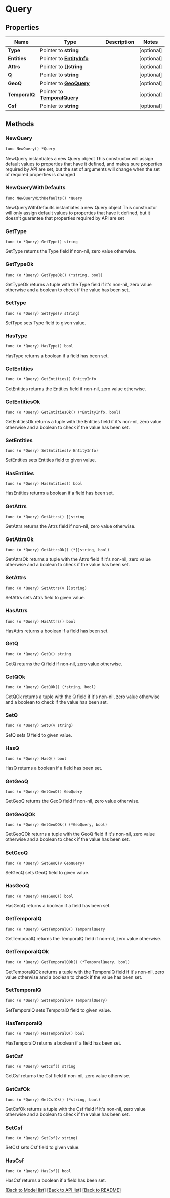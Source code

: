 # Query

## Properties

Name | Type | Description | Notes
------------ | ------------- | ------------- | -------------
**Type** | Pointer to **string** |  | [optional] 
**Entities** | Pointer to [**EntityInfo**](EntityInfo.md) |  | [optional] 
**Attrs** | Pointer to **[]string** |  | [optional] 
**Q** | Pointer to **string** |  | [optional] 
**GeoQ** | Pointer to [**GeoQuery**](GeoQuery.md) |  | [optional] 
**TemporalQ** | Pointer to [**TemporalQuery**](TemporalQuery.md) |  | [optional] 
**Csf** | Pointer to **string** |  | [optional] 

## Methods

### NewQuery

`func NewQuery() *Query`

NewQuery instantiates a new Query object
This constructor will assign default values to properties that have it defined,
and makes sure properties required by API are set, but the set of arguments
will change when the set of required properties is changed

### NewQueryWithDefaults

`func NewQueryWithDefaults() *Query`

NewQueryWithDefaults instantiates a new Query object
This constructor will only assign default values to properties that have it defined,
but it doesn't guarantee that properties required by API are set

### GetType

`func (o *Query) GetType() string`

GetType returns the Type field if non-nil, zero value otherwise.

### GetTypeOk

`func (o *Query) GetTypeOk() (*string, bool)`

GetTypeOk returns a tuple with the Type field if it's non-nil, zero value otherwise
and a boolean to check if the value has been set.

### SetType

`func (o *Query) SetType(v string)`

SetType sets Type field to given value.

### HasType

`func (o *Query) HasType() bool`

HasType returns a boolean if a field has been set.

### GetEntities

`func (o *Query) GetEntities() EntityInfo`

GetEntities returns the Entities field if non-nil, zero value otherwise.

### GetEntitiesOk

`func (o *Query) GetEntitiesOk() (*EntityInfo, bool)`

GetEntitiesOk returns a tuple with the Entities field if it's non-nil, zero value otherwise
and a boolean to check if the value has been set.

### SetEntities

`func (o *Query) SetEntities(v EntityInfo)`

SetEntities sets Entities field to given value.

### HasEntities

`func (o *Query) HasEntities() bool`

HasEntities returns a boolean if a field has been set.

### GetAttrs

`func (o *Query) GetAttrs() []string`

GetAttrs returns the Attrs field if non-nil, zero value otherwise.

### GetAttrsOk

`func (o *Query) GetAttrsOk() (*[]string, bool)`

GetAttrsOk returns a tuple with the Attrs field if it's non-nil, zero value otherwise
and a boolean to check if the value has been set.

### SetAttrs

`func (o *Query) SetAttrs(v []string)`

SetAttrs sets Attrs field to given value.

### HasAttrs

`func (o *Query) HasAttrs() bool`

HasAttrs returns a boolean if a field has been set.

### GetQ

`func (o *Query) GetQ() string`

GetQ returns the Q field if non-nil, zero value otherwise.

### GetQOk

`func (o *Query) GetQOk() (*string, bool)`

GetQOk returns a tuple with the Q field if it's non-nil, zero value otherwise
and a boolean to check if the value has been set.

### SetQ

`func (o *Query) SetQ(v string)`

SetQ sets Q field to given value.

### HasQ

`func (o *Query) HasQ() bool`

HasQ returns a boolean if a field has been set.

### GetGeoQ

`func (o *Query) GetGeoQ() GeoQuery`

GetGeoQ returns the GeoQ field if non-nil, zero value otherwise.

### GetGeoQOk

`func (o *Query) GetGeoQOk() (*GeoQuery, bool)`

GetGeoQOk returns a tuple with the GeoQ field if it's non-nil, zero value otherwise
and a boolean to check if the value has been set.

### SetGeoQ

`func (o *Query) SetGeoQ(v GeoQuery)`

SetGeoQ sets GeoQ field to given value.

### HasGeoQ

`func (o *Query) HasGeoQ() bool`

HasGeoQ returns a boolean if a field has been set.

### GetTemporalQ

`func (o *Query) GetTemporalQ() TemporalQuery`

GetTemporalQ returns the TemporalQ field if non-nil, zero value otherwise.

### GetTemporalQOk

`func (o *Query) GetTemporalQOk() (*TemporalQuery, bool)`

GetTemporalQOk returns a tuple with the TemporalQ field if it's non-nil, zero value otherwise
and a boolean to check if the value has been set.

### SetTemporalQ

`func (o *Query) SetTemporalQ(v TemporalQuery)`

SetTemporalQ sets TemporalQ field to given value.

### HasTemporalQ

`func (o *Query) HasTemporalQ() bool`

HasTemporalQ returns a boolean if a field has been set.

### GetCsf

`func (o *Query) GetCsf() string`

GetCsf returns the Csf field if non-nil, zero value otherwise.

### GetCsfOk

`func (o *Query) GetCsfOk() (*string, bool)`

GetCsfOk returns a tuple with the Csf field if it's non-nil, zero value otherwise
and a boolean to check if the value has been set.

### SetCsf

`func (o *Query) SetCsf(v string)`

SetCsf sets Csf field to given value.

### HasCsf

`func (o *Query) HasCsf() bool`

HasCsf returns a boolean if a field has been set.


[[Back to Model list]](../README.md#documentation-for-models) [[Back to API list]](../README.md#documentation-for-api-endpoints) [[Back to README]](../README.md)


